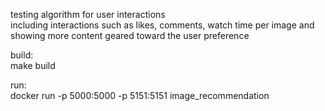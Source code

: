 testing algorithm for user interactions <br/>
including interactions such as likes, comments, watch time per image and showing more content geared toward the user preference



build: <br/>
make build <br/>

run: <br/>
docker run -p 5000:5000 -p 5151:5151 image_recommendation